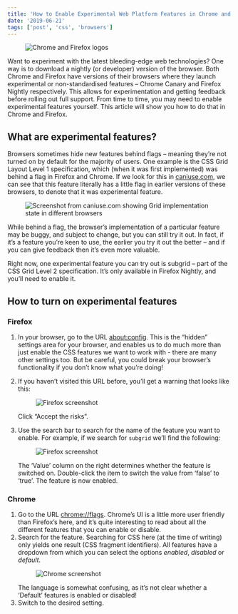 ```yaml
---
title: 'How to Enable Experimental Web Platform Features in Chrome and Firefox'
date: '2019-06-21'
tags: ['post', 'css', 'browsers']
---
```


<figure>
  <img src="how-to-enable-experimental-features.jpg" alt="Chrome and Firefox logos">
</figure>

Want to experiment with the latest bleeding-edge web technologies? One way is to download a nightly (or developer) version of the browser. Both Chrome and Firefox have versions of their browsers where they launch experimental or non-standardised features – Chrome Canary and Firefox Nightly respectively. This allows for experimentation and getting feedback before rolling out full support. From time to time, you may need to enable experimental features yourself. This article will show you how to do that in Chrome and Firefox.

## What are experimental features?

Browsers sometimes hide new features behind flags – meaning they’re not turned on by default for the majority of users. One example is the CSS Grid Layout Level 1 specification, which (when it was first implemented) was behind a flag in Firefox and Chrome. If we look for this in [caniuse.com](https://caniuse.com/#search=grid), we can see that this feature literally has a little flag in earlier versions of these browsers, to denote that it was experimental feature.

<figure>
  <img src="how-to-enable-experimental-features-05.png" alt="Screenshot from caniuse.com showing Grid implementation state in different browsers">
</figure>

While behind a flag, the browser’s implementation of a particular feature may be buggy, and subject to change, but you can still try it out. In fact, if it’s a feature you’re keen to use, the earlier you try it out the better – and if you can give feedback then it’s even more valuable.

Right now, one experimental feature you can try out is subgrid – part of the CSS Grid Level 2 specification. It’s only available in Firefox Nightly, and you’ll need to enable it.

## How to turn on experimental features

### Firefox

1. In your browser, go to the URL [about:config](about:config). This is the “hidden” settings area for your browser, and enables us to do much more than just enable the CSS features we want to work with - there are many other settings too. But be careful, you could break your browser’s functionality if you don’t know what you’re doing!
2. If you haven’t visited this URL before, you’ll get a warning that looks like this:
   <figure>
     <img src="how-to-enable-experimental-features-02.png" alt="Firefox screenshot">
   </figure>
    Click “Accept the risks”.
3. Use the search bar to search for the name of the feature you want to enable. For example, if we search for `subgrid` we’ll find the following:

   <figure>
     <img src="how-to-enable-experimental-features-03.png" alt="Firefox screenshot">
   </figure>

   The ‘Value’ column on the right determines whether the feature is switched on. Double-click the item to switch the value from ‘false’ to ‘true’. The feature is now enabled.

### Chrome

1. Go to the URL [chrome://flags](https://chrome://flags). Chrome’s UI is a little more user friendly than Firefox’s here, and it’s quite interesting to read about all the different features that you can enable or disable.
2. Search for the feature. Searching for CSS here (at the time of writing) only yields one result (CSS fragment identifiers). All features have a dropdown from which you can select the options _enabled_, _disabled_ or _default_.
    <figure>
      <img src="how-to-enable-experimental-features-04.png" alt="Chrome screenshot">
    </figure>
   The language is somewhat confusing, as it’s not clear whether a ‘Default’ features is enabled or disabled!
3. Switch to the desired setting.

